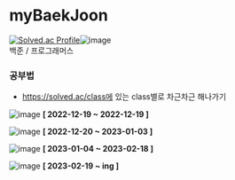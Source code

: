 # myBaekJoon

[![Solved.ac Profile](http://mazassumnida.wtf/api/v2/generate_badge?boj=bigyou98)](https://solved.ac/bigyou98/)![image](https://user-images.githubusercontent.com/76721795/210163348-4326d521-d12a-4f12-a84b-b0f0687ccb6a.png)<br/>
백준 / 프로그래머스 

### 공부법
- https://solved.ac/class에 있는 class별로 차근차근 해나가기

![image](https://user-images.githubusercontent.com/76721795/208447387-a4cb9bf9-6e32-458d-9af7-eae0c90d1821.png)
**[ 2022-12-19 ~ 2022-12-19 ]**

![image](https://user-images.githubusercontent.com/76721795/210306243-e9841142-a0b8-4440-a361-03a070335614.png)
**[ 2022-12-20 ~ 2023-01-03 ]**

![image](https://user-images.githubusercontent.com/76721795/222956705-91342e11-5a88-409a-ad05-edd8a12bc29b.png)
**[ 2023-01-04 ~ 2023-02-18 ]**

![image](https://user-images.githubusercontent.com/76721795/222956734-99f59001-d5c3-428b-b4f3-05cdb0004957.png)
**[ 2023-02-19 ~ ing ]**
